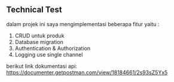 ## Technical Test

dalam projek ini saya mengimplementasi beberapa fitur yaitu :
1. CRUD untuk produk
2. Database migration
3. Authentication & Authorization
4. Logging use single channel

berikut link dokumentasi api: https://documenter.getpostman.com/view/18184661/2s93sZ5Yx5
